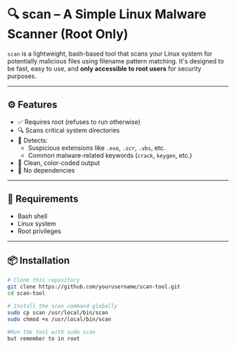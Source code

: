 # 🔍 scan – A Simple Linux Malware Scanner (Root Only)

`scan` is a lightweight, bash-based tool that scans your Linux system for potentially malicious files using filename pattern matching. It's designed to be fast, easy to use, and **only accessible to root users** for security purposes.

---

## ⚙️ Features

- ✅ Requires root (refuses to run otherwise)
- 🔍 Scans critical system directories
- 🧪 Detects:
  - Suspicious extensions like `.exe`, `.scr`, `.vbs`, etc.
  - Common malware-related keywords (`crack`, `keygen`, etc.)
- 🎨 Clean, color-coded output
- 🚫 No dependencies

---

## 🧰 Requirements

- Bash shell
- Linux system
- Root privileges

---

## 📦 Installation

```bash
# Clone this repository
git clone https://github.com/yourusername/scan-tool.git
cd scan-tool

# Install the scan command globally
sudo cp scan /usr/local/bin/scan
sudo chmod +x /usr/local/bin/scan

#Run the tool with sudo scan
but remember to in root

